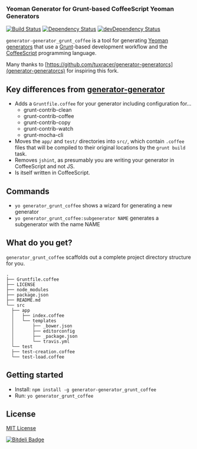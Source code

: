### Yeoman Generator for Grunt-based CoffeeScript Yeoman Generators

[![Build Status](https://travis-ci.org/logankoester/generator-generator_grunt_coffee.png)](https://travis-ci.org/logankoester/generator-generator_grunt_coffee)
[![Dependency Status](https://david-dm.org/logankoester/generator-generator_grunt_coffee.png)](https://david-dm.org/logankoester/generator-generator_grunt_coffee)
[![devDependency Status](https://david-dm.org/logankoester/generator-generator_grunt_coffee/dev-status.png)](https://david-dm.org/logankoester/generator-generator_grunt_coffee#info=devDependencies)

`generator-generator_grunt_coffee` is a tool for generating
[Yeoman generators](http://yeoman.io/generators.html) that use a
[Grunt](http://gruntjs.com/)-based development workflow and the
[CoffeeScript](http://coffeescript.org/) programming language.

Many thanks to [https://github.com/tuxracer/generator-generatorcs](generator-generatorcs) for inspiring this fork.

## Key differences from [generator-generator](https://npmjs.org/package/generator-generator)

* Adds a `Gruntfile.coffee` for your generator including configuration for...
  * grunt-contrib-clean
  * grunt-contrib-coffee
  * grunt-contrib-copy
  * grunt-contrib-watch
  * grunt-mocha-cli
* Moves the `app/` and `test/` directories into `src/`, which contain `.coffee` files that
will be compiled to their original locations by the `grunt build` task.
* Removes `jshint`, as presumably you are writing your generator in CoffeeScript and not JS.
* Is itself written in CoffeeScript.

## Commands

* `yo generator_grunt_coffee` shows a wizard for generating a new generator
* `yo generator_grunt_coffee:subgenerator NAME` generates a subgenerator with the name NAME

## What do you get?

`generator_grunt_coffee` scaffolds out a complete project directory structure for
you.

    .
    ├── Gruntfile.coffee
    ├── LICENSE
    ├── node_modules
    ├── package.json
    ├── README.md
    └── src
      ├── app
      │   ├── index.coffee
      │   └── templates
      │       ├── _bower.json
      │       ├── editorconfig
      │       ├── _package.json
      │       └── travis.yml
      └── test
      ├── test-creation.coffee
      └── test-load.coffee

## Getting started
- Install: `npm install -g generator-generator_grunt_coffee`
- Run: `yo generator_grunt_coffee`

## License
[MIT License](http://en.wikipedia.org/wiki/MIT_License)


[![Bitdeli Badge](https://d2weczhvl823v0.cloudfront.net/logankoester/generator-generator_grunt_coffee/trend.png)](https://bitdeli.com/free "Bitdeli Badge")

